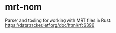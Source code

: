 # mrt-nom

Parser and tooling for working with MRT files in Rust: https://datatracker.ietf.org/doc/html/rfc6396

